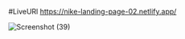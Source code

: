 #LiveURl
https://nike-landing-page-02.netlify.app/


![Screenshot (39)](https://github.com/user-attachments/assets/d6949155-0b98-46db-86df-be7b759ade16)
